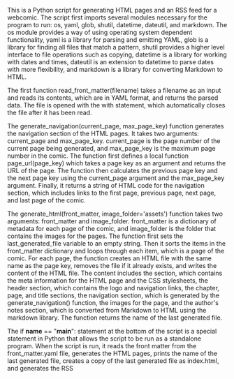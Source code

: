 This is a Python script for generating HTML pages and an RSS feed for a webcomic. The script first imports several modules necessary for the program to run: os, yaml, glob, shutil, datetime, dateutil, and markdown. The os module provides a way of using operating system dependent functionality, yaml is a library for parsing and emitting YAML, glob is a library for finding all files that match a pattern, shutil provides a higher level interface to file operations such as copying, datetime is a library for working with dates and times, dateutil is an extension to datetime to parse dates with more flexibility, and markdown is a library for converting Markdown to HTML.

The first function read_front_matter(filename) takes a filename as an input and reads its contents, which are in YAML format, and returns the parsed data. The file is opened with the with statement, which automatically closes the file after it has been read.

The generate_navigation(current_page, max_page_key) function generates the navigation section of the HTML pages. It takes two arguments: current_page and max_page_key. current_page is the page number of the current page being generated, and max_page_key is the maximum page number in the comic. The function first defines a local function page_url(page_key) which takes a page key as an argument and returns the URL of the page. The function then calculates the previous page key and the next page key using the current_page argument and the max_page_key argument. Finally, it returns a string of HTML code for the navigation section, which includes links to the first page, previous page, next page, and last page of the comic.

The generate_html(front_matter, image_folder='assets') function takes two arguments: front_matter and image_folder. front_matter is a dictionary of metadata for each page of the comic, and image_folder is the folder that contains the images for the pages. The function first sets the last_generated_file variable to an empty string. Then it sorts the items in the front_matter dictionary and loops through each item, which is a page of the comic. For each page, the function creates an HTML file with the same name as the page key, removes the file if it already exists, and writes the content of the HTML file. The content includes the <head> section, which contains the meta information for the HTML page and the CSS stylesheets, the header section, which contains the logo and navigation links, the chapter, page, and title sections, the navigation section, which is generated by the generate_navigation() function, the images for the page, and the author's notes section, which is converted from Markdown to HTML using the markdown library. The function returns the name of the last generated file.

The if __name__ == "__main__": statement at the bottom of the script is a special statement in Python that allows the script to be run as a standalone program. When the script is run, it reads the front matter from the front_matter.yaml file, generates the HTML pages, prints the name of the last generated file, creates a copy of the last generated file as index.html, and generates the RSS

